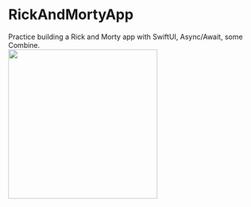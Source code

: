 # RickAndMortyApp
Practice building a Rick and Morty app with SwiftUI, Async/Await, some Combine.
<br>
<img src="https://github.com/iampaulanca/RickAndMortyApp/assets/39932781/a01e3e56-35c8-46ad-9587-d35a9c4adf01" height=300>
